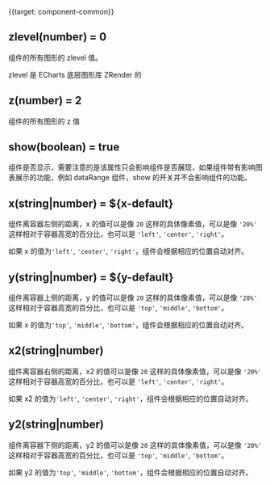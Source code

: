 {{target: component-common}}

## zlevel(number) = 0

组件的所有图形的 zlevel 值。

zlevel 是 ECharts 底层图形库 ZRender 的

## z(number) = 2

组件的所有图形的 z 值

## show(boolean) = true

组件是否显示，需要注意的是该属性只会影响组件是否展现，如果组件带有影响图表展示的功能，例如 dataRange 组件，show 的开关并不会影响组件的功能。

## x(string|number) = ${x-default}

组件离容器左侧的距离，x 的值可以是像 `20` 这样的具体像素值，可以是像 `'20%'` 这样相对于容器高宽的百分比，也可以是 `'left'`, `'center'`, `'right'`。

如果 x 的值为`'left'`, `'center'`, `'right'`，组件会根据相应的位置自动对齐。

## y(string|number) = ${y-default}

组件离容器上侧的距离，y 的值可以是像 `20` 这样的具体像素值，可以是像 `'20%'` 这样相对于容器高宽的百分比，也可以是 `'top'`, `'middle'`, `'bottom'`。

如果 x 的值为`'top'`, `'middle'`, `'bottom'`，组件会根据相应的位置自动对齐。

## x2(string|number)

组件离容器右侧的距离，x2 的值可以是像 `20` 这样的具体像素值，可以是像 `'20%'` 这样相对于容器高宽的百分比，也可以是 `'left'`, `'center'`, `'right'`。

如果 x2 的值为`'left'`, `'center'`, `'right'`，组件会根据相应的位置自动对齐。

## y2(string|number)

组件离容器下侧的距离，y2 的值可以是像 `20` 这样的具体像素值，可以是像 `'20%'` 这样相对于容器高宽的百分比，也可以是 `'top'`, `'middle'`, `'bottom'`。

如果 y2 的值为`'top'`, `'middle'`, `'bottom'`，组件会根据相应的位置自动对齐。

